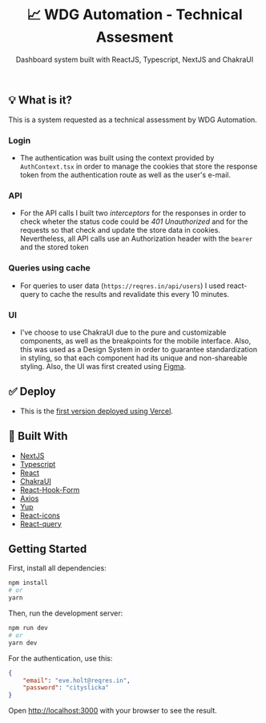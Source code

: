 <h1 align="center">📈 WDG Automation - Technical Assesment</h1>
<p align="center">Dashboard system built with ReactJS, Typescript, NextJS and ChakraUI</p>

</br>

## 💡 What is it?
This is a system requested as a technical assessment by WDG Automation.

### Login
- The authentication was built using the context provided by `AuthContext.tsx` in order to manage the cookies that store the response token from the authentication route as well as the user's e-mail.

### API
- For the API calls I built two *interceptors* for the responses in order to check wheter the status code could be *401 Unauthorized* and for the requests
so that check and update the store data in cookies. Nevertheless, all API calls use an Authorization header with the `bearer` and the stored token

### Queries using cache
- For queries to user data (`https://reqres.in/api/users`) I used react-query to cache the results and revalidate this every 10 minutes.

### UI
- I've choose to use ChakraUI due to the pure and customizable components, as well as the breakpoints for the mobile interface. Also, this was used as a Design System in order to guarantee standardization in styling, so that each component had its unique and non-shareable styling. Also, the UI was first created using [Figma](https://www.figma.com/file/xQFSSZGxXeJoK3dxF1m33j/WDG?node-id=5%3A19939).

## ✅ Deploy
- This is the [first version deployed using Vercel](https://wdg-webapp-7vbi51ao2-arimori.vercel.app).

## 🚀 Built With
* [NextJS](https://nextjs.org/)
* [Typescript](https://www.typescriptlang.org/)
* [React](https://reactjs.org/)
* [ChakraUI](https://chakra-ui.com/)
* [React-Hook-Form](https://react-hook-form.com/)
* [Axios](https://github.com/axios/axios)
* [Yup](https://github.com/jquense/yup)
* [React-icons](https://react-icons.github.io/react-icons/icons?name=ri)
* [React-query](https://react-query.tanstack.com/)

## Getting Started

First, install all dependencies:
```bash
npm install
# or
yarn
```

Then, run the development server:

```bash
npm run dev
# or
yarn dev
```

For the authentication, use this:
```json
{
    "email": "eve.holt@reqres.in",
    "password": "cityslicka"
}
```

Open [http://localhost:3000](http://localhost:3000) with your browser to see the result.
